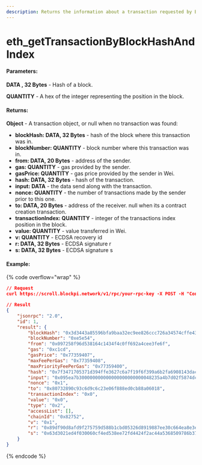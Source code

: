 ```yaml
---
description: Returns the information about a transaction requested by Block hash and index.
---
```


# eth\_getTransactionByBlockHashAndIndex

#### **Parameters:**

**DATA , 32 Bytes** - Hash of a block.

**QUANTITY** - A hex of the integer representing the position in the block.

#### **Returns:**

**Object** - A transaction object, or null when no transaction was found:

* **blockHash: DATA, 32 Bytes** - hash of the block where this transaction was in.
* **blockNumber: QUANTITY** - block number where this transaction was in.
* **from: DATA, 20 Bytes** - address of the sender.
* **gas: QUANTITY** - gas provided by the sender.
* **gasPrice: QUANTITY** - gas price provided by the sender in Wei.
* **hash: DATA, 32 Bytes** - hash of the transaction.
* **input: DATA** - the data send along with the transaction.
* **nonce: QUANTITY** - the number of transactions made by the sender prior to this one.
* **to: DATA, 20 Bytes** - address of the receiver. null when its a contract creation transaction.
* **transactionIndex: QUANTITY** - integer of the transactions index position in the block.
* **value: QUANTITY** - value transferred in Wei.
* **v: QUANTITY** - ECDSA recovery id
* **r: DATA, 32 Bytes** - ECDSA signature r
* **s: DATA, 32 Bytes** - ECDSA signature s

#### Example:

{% code overflow="wrap" %}
```json
// Request
curl https://scroll.blockpi.network/v1/rpc/your-rpc-key -X POST -H "Content-Type: application/json" --data '{"jsonrpc":"2.0","method":"eth_getTransactionByBlockHashAndIndex","params":["0x3d3443a85596bfa9baa32ec9ee826ccc726a34574cffe43474f1fe6a368b5b3a", "0x0"],"id":1}'

// Result
{
    "jsonrpc": "2.0",
    "id": 1,
    "result": {
        "blockHash": "0x3d3443a85596bfa9baa32ec9ee826ccc726a34574cffe43474f1fe6a368b5b3a",
        "blockNumber": "0xe5e54",
        "from": "0x097258f96d538164c1434f4c0ff692a4cee3fe6f",
        "gas": "0xc1cd",
        "gasPrice": "0x77359407",
        "maxFeePerGas": "0x77359408",
        "maxPriorityFeePerGas": "0x77359400",
        "hash": "0x7f3471705371d394ffe3627c6a7f19f6f399a6b2fa6908143dac04a42e5c04ab",
        "input": "0x095ea7b300000000000000000000000048235a4b7d02f5874dc82f7419cbeaeb0043ef2fffffffffffffffffffffffffffffffffffffffffffffffffffffffffffffffff",
        "nonce": "0x1",
        "to": "0x80732890c93c6d9c6c23e06f888ed0cb88a06018",
        "transactionIndex": "0x0",
        "value": "0x0",
        "type": "0x2",
        "accessList": [],
        "chainId": "0x82752",
        "v": "0x1",
        "r": "0x89df90d8afd9f275759d588b1cbd05326d8919887ee30c664ea8e3e0dc5d3cb4",
        "s": "0x63d3021ed4f030060cf4ed538ee72fd4424f2ac44a5368509786b3734da37f5d"
    }
}
```
{% endcode %}
